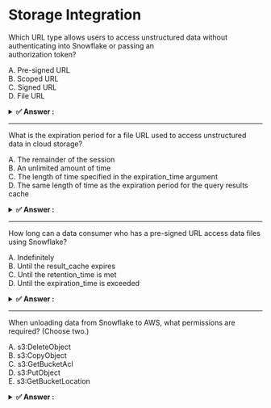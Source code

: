 # Storage Integration                                                                                                                                                                                                  
Which URL type allows users to access unstructured data without authenticating into Snowflake or passing an                                                                                                            
authorization token?                                                                                                                                                                                                   
                                                                                                                                                                                                                       
A. Pre-signed URL<br>B. Scoped URL<br>C. Signed URL<br>D. File URL                                                                                                                                                     
                                                                                                                                                                                                                       
<details>                                                                                                                                                                                                              
<summary><strong>✅ Answer : </strong></summary>                                                                                                                                                                       
<strong>A</strong>                                                                                                                                                                                                     
                                                                                                                                                                                                                       
The correct answer is A, Pre-signed URL. Pre-signed URLs offer a way to grant temporary, limited access to                                                                                                             
objects in cloud storage, like those used by Snowflake, without requiring users to authenticate directly with                                                                                                          
Snowflake or provide authorization tokens. These URLs are generated by a user who does have appropriate                                                                                                                
permissions, encoding those permissions within the URL itself. When a user accesses the object using a presigned URL, the cloud storage service verifies the embedded permissions and time limit without relying on    
explicit Snowflake user credentials. In essence, a pre-signed URL contains the authorization information                                                                                                               
directly within its structure, effectively bypassing the normal authentication process. This is particularly                                                                                                           
useful for sharing access to data with external parties or for scenarios where direct Snowflake authentication                                                                                                         
is not feasible or desired. Scoped URLs, signed URLs, and file URLs do not offer the same level of                                                                                                                     
authentication bypass, generally requiring authorization tokens or relying on pre-existing Snowflake access.                                                                                                           
Pre-signed URLs are an established cloud storage access mechanism, not unique to Snowflake, making them                                                                                                                
a common choice for temporary sharing purposes.                                                                                                                                                                        
Further Research:                                                                                                                                                                                                      
AWS Pre-Signed URLs:                                                                                                                                                                                                   
https://docs.aws.amazon.com/AmazonS3/latest/userguide/ShareObjectPreSignedURL.html                                                                                                                                     
Azure Shared Access Signatures (SAS): https://learn.microsoft.com/en-us/azure/storage/common/storagesas-overview - Note that SAS, while not a direct "pre-signed URL" is the equivalent concept in Azure.              
Google Cloud Storage Signed URLs: https://cloud.google.com/storage/docs/access-control/signed-urls                                                                                                                     
Snowflake external stage documentation (relevant concept): While not directly defining a pre-signed URL,                                                                                                               
the concept of using them with external stages is covered in Snowflake documentation. Search "pre-signed                                                                                                               
URL" within the Snowflake documentation.                                                                                                                                                                               
</details>                                                                                                                                                                                                             
                                                                                                                                                                                                                       
                                                                                                                                                                                                                       
---                                                                                                                                                                                                                    
What is the expiration period for a file URL used to access unstructured data in cloud storage?                                                                                                                        
                                                                                                                                                                                                                       
A. The remainder of the session<br>B. An unlimited amount of time<br>C. The length of time specified in the expiration_time argument<br>D. The same length of time as the expiration period for the query results cache
                                                                                                                                                                                                                       
<details>                                                                                                                                                                                                              
<summary><strong>✅ Answer : </strong></summary>                                                                                                                                                                       
<strong>B</strong>                                                                                                                                                                                                     
                                                                                                                                                                                                                       
The correct answer is B. An unlimited amount of time. Snowflake file URLs for accessing                                                                                                                                
unstructured data in cloud storage, generated using commands like GET_PRESIGNED_URL, do                                                                                                                                
not inherently have a time-based expiration. These URLs are essentially pre-signed URLs at the                                                                                                                         
cloud storage provider level (e.g., AWS S3, Azure Blob Storage, Google Cloud Storage) which                                                                                                                            
allow access to the underlying storage objects without further authorization from Snowflake. The                                                                                                                       
lifespan of the pre-signed URLs is entirely governed by the access policies and configurations set                                                                                                                     
directly on the cloud storage service itself and are independent of any Snowflake session or query                                                                                                                     
result caching periods. Snowflake acts as an intermediary that generates this URL, but it does not                                                                                                                     
dictate the expiration. The generated URL remains valid until revoked, or if the underlying cloud                                                                                                                      
storage bucket policies or object ACLs change. Snowflake does not impose a limitation unless                                                                                                                           
specifically controlled by the cloud storage service. Therefore, options A, C, and D are incorrect,                                                                                                                    
as they suggest that Snowflake has any control or limitation over the file URLs.                                                                                                                                       
Here are some helpful links:                                                                                                                                                                                           
Snowflake Documentation on GET_PRESIGNED_URL: https://docs.snowflake.com/en/sql-reference/functions/get_presigned_url - Note how it describes retrieving URLs without                                                  
mentioning an expiration time controlled by Snowflake.                                                                                                                                                                 
AWS S3 Pre-signed URLs:                                                                                                                                                                                                
https://docs.aws.amazon.com/AmazonS3/latest/userguide/PresignedUrlUploadObject.html - See                                                                                                                              
how AWS controls expiration independently of applications using them.                                                                                                                                                  
Azure Blob Storage SAS Tokens: https://learn.microsoft.com/enus/azure/storage/common/storage-sas-overview - Examine how Azure manages access tokens                                                                    
and expiration.                                                                                                                                                                                                        
Google Cloud Storage Signed URLs: https://cloud.google.com/storage/docs/accesscontrol/signed-urls - Understand Google's approach to access controls for its storage service.                                           
</details>                                                                                                                                                                                                             
                                                                                                                                                                                                                       
                                                                                                                                                                                                                       
---                                                                                                                                                                                                                    
How long can a data consumer who has a pre-signed URL access data files using Snowflake?                                                                                                                               
                                                                                                                                                                                                                       
A. Indefinitely<br>B. Until the result_cache expires<br>C. Until the retention_time is met<br>D. Until the expiration_time is exceeded                                                                                 
                                                                                                                                                                                                                       
<details>                                                                                                                                                                                                              
<summary><strong>✅ Answer : </strong></summary>                                                                                                                                                                       
<strong>D</strong>                                                                                                                                                                                                     
                                                                                                                                                                                                                       
The correct answer is D. Until the expiration_time is exceeded. Pre-signed URLs in Snowflake,                                                                                                                          
generated for accessing data files stored in cloud storage locations, are inherently time-limited.                                                                                                                     
This security mechanism ensures that access to the data is granted only for a specific period. The                                                                                                                     
expiration_time parameter, which is explicitly set when generating the pre-signed URL, defines                                                                                                                         
this time window. Once the specified time is reached, the URL becomes invalid, and further access                                                                                                                      
attempts will be denied, regardless of whether the data still exists or is still relevant. The other                                                                                                                   
options are incorrect because pre-signed URLs don't have indefinite access; they aren't connected                                                                                                                      
to the Snowflake result cache lifespan; and they don’t interact with Snowflake's data retention                                                                                                                        
policy. The expiration time limits the exposure window of your data, enforcing a least-privilege                                                                                                                       
access principle and preventing potential misuse from compromised URLs. Using expiration times                                                                                                                         
is a core practice in cloud computing for managing security effectively. This approach                                                                                                                                 
complements other access control measures used by Snowflake, securing both data at rest and in                                                                                                                         
transit. This temporal limitation prevents unauthorized access long after the authorized user                                                                                                                          
needed the file.https://docs.snowflake.com/en/sqlreference/functions/get_presigned_urlhttps://docs.snowflake.com/en/user-guide/data-loadexternal-tables-presigned-url                                                  
</details>                                                                                                                                                                                                             
                                                                                                                                                                                                                       
                                                                                                                                                                                                                       
---                                                                                                                                                                                                                    
When unloading data from Snowflake to AWS, what permissions are required? (Choose two.)                                                                                                                                
                                                                                                                                                                                                                       
A. s3:DeleteObject<br>B. s3:CopyObject<br>C. s3:GetBucketAcl<br>D. s3:PutObject<br>E. s3:GetBucketLocation                                                                                                             
                                                                                                                                                                                                                       
<details>                                                                                                                                                                                                              
<summary><strong>✅ Answer : </strong></summary>                                                                                                                                                                       
<strong>A, D</strong>                                                                                                                                                                                                  
                                                                                                                                                                                                                       
The correct permissions for unloading data from Snowflake to AWS S3 are s3:PutObject and                                                                                                                               
s3:GetBucketLocation. Snowflake needs s3:PutObject permission to write the unloaded data as                                                                                                                            
new objects within the specified S3 bucket. This action involves creating new files containing the                                                                                                                     
data extracted from Snowflake. It's the fundamental operation for data export to S3. Snowflake                                                                                                                         
does not require permission to modify existing objects in S3 during an unload operation, hence                                                                                                                         
s3:CopyObject and s3:DeleteObject are not required.                                                                                                                                                                    
Additionally, Snowflake requires s3:GetBucketLocation permission to determine the region where                                                                                                                         
the S3 bucket is located. This information is essential for Snowflake to interact with the S3                                                                                                                          
service effectively. Without knowing the bucket's region, Snowflake cannot establish a proper                                                                                                                          
connection and transfer data. s3:GetBucketAcl is not a necessary permission for the basic unload                                                                                                                       
process. Access control lists (ACLs) are often managed via IAM policies and do not need to be                                                                                                                          
explicitly read by Snowflake during the unload process. Therefore, the minimal required set of                                                                                                                         
permissions for data unloading from Snowflake to S3 are s3:PutObject and s3:GetBucketLocation.                                                                                                                         
Snowflake documentation on S3 integration explicitly lists these permissions as essential for                                                                                                                          
setting up an integration with AWS S3 for both data loading and unloading. The documentation                                                                                                                           
clarifies that PutObject is needed for data writes and GetBucketLocation is required for region                                                                                                                        
retrieval.                                                                                                                                                                                                             
AWS S3 documentation on permissions provides an overview of different S3 permissions and                                                                                                                               
clarifies what operations they grant access to.                                                                                                                                                                        
</details>                                                                                                                                                                                                             
                                                                                                                                                                                                                       
                                                                                                                                                                                                                       
